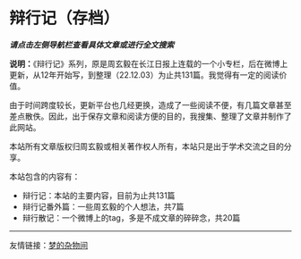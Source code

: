 # 辩行记（存档）

***请点击左侧导航栏查看具体文章或进行全文搜索***

**说明：**《辩行记》系列，原是周玄毅在长江日报上连载的一个小专栏，后在微博上更新，从12年开始写，到整理（22.12.03）为止共131篇。我觉得有一定的阅读价值。

由于时间跨度较长，更新平台也几经更换，造成了一些阅读不便，有几篇文章甚至差点散佚。因此，出于保存文章和阅读方便的目的，我搜集、整理了文章并制作了此网站。

本站所有文章版权归周玄毅或相关著作权人所有，本站只是出于学术交流之目的分享。

本站包含的内容有：

- 辩行记：本站的主要内容，目前为止共131篇
- 辩行记番外篇：一些周玄毅的个人想法，共7篇
- 辩行散记：一个微博上的tag，多是不成文章的碎碎念，共20篇

---

友情链接：[梦的杂物间](https://mo.b-hu.org/)